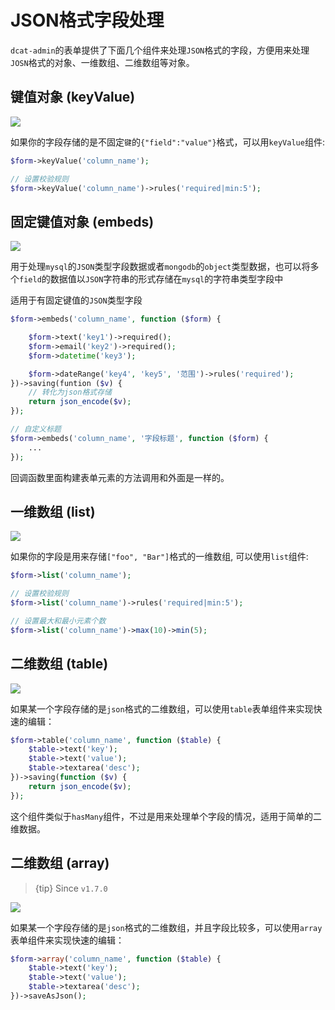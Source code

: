 # JSON格式字段处理

`dcat-admin`的表单提供了下面几个组件来处理`JSON`格式的字段，方便用来处理`JOSN`格式的对象、一维数组、二维数组等对象。


## 键值对象 (keyValue)

![]({{public}}/assets/img/screenshots/key-value.png)

如果你的字段存储的是不固定`键`的`{"field":"value"}`格式，可以用`keyValue`组件:

```php
$form->keyValue('column_name');

// 设置校验规则
$form->keyValue('column_name')->rules('required|min:5');
```

## 固定键值对象 (embeds)

![]({{public}}/assets/img/screenshots/embeds.png)

用于处理`mysql`的`JSON`类型字段数据或者`mongodb`的`object`类型数据，也可以将多个`field`的数据值以`JSON`字符串的形式存储在`mysql`的字符串类型字段中

适用于有固定键值的`JSON`类型字段

```php
$form->embeds('column_name', function ($form) {

    $form->text('key1')->required();
    $form->email('key2')->required();
    $form->datetime('key3');

    $form->dateRange('key4', 'key5', '范围')->rules('required');
})->saving(funtion ($v) {
    // 转化为json格式存储
    return json_encode($v);
});

// 自定义标题
$form->embeds('column_name', '字段标题', function ($form) {
    ...
});
```

回调函数里面构建表单元素的方法调用和外面是一样的。

## 一维数组 (list)

![]({{public}}/assets/img/screenshots/form-list.png)

如果你的字段是用来存储`["foo", "Bar"]`格式的一维数组, 可以使用`list`组件:

```php
$form->list('column_name');

// 设置校验规则
$form->list('column_name')->rules('required|min:5');

// 设置最大和最小元素个数
$form->list('column_name')->max(10)->min(5);
```

## 二维数组 (table)

![]({{public}}/assets/img/screenshots/form-table.png)

如果某一个字段存储的是`json`格式的二维数组，可以使用`table`表单组件来实现快速的编辑：

```php
$form->table('column_name', function ($table) {
    $table->text('key');
    $table->text('value');
    $table->textarea('desc');
})->saving(function ($v) {
    return json_encode($v);
});
```

这个组件类似于`hasMany`组件，不过是用来处理单个字段的情况，适用于简单的二维数据。


## 二维数组 (array)

> {tip} Since `v1.7.0`

![]({{public}}/assets/img/screenshots/has-many.png)

如果某一个字段存储的是`json`格式的二维数组，并且字段比较多，可以使用`array`表单组件来实现快速的编辑：

```php
$form->array('column_name', function ($table) {
    $table->text('key');
    $table->text('value');
    $table->textarea('desc');
})->saveAsJson();
```
